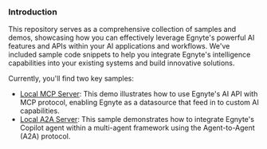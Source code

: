 ### Introduction
This repository serves as a comprehensive collection of samples and demos, showcasing how you can effectively leverage Egnyte's powerful AI features and APIs 
within your AI applications and workflows. We've included sample code snippets to help you integrate Egnyte's intelligence capabilities into your existing systems and build innovative solutions.

Currently, you'll find two key samples:

* [Local MCP Server](mcp-server): This demo illustrates how to use Egnyte's AI API with MCP protocol, enabling Egnyte as a datasource that feed in to custom AI capabilities.
* [Local A2A Server](a2a-server): This sample demonstrates how to integrate Egnyte's Copilot agent within a multi-agent framework using the Agent-to-Agent (A2A) protocol.
